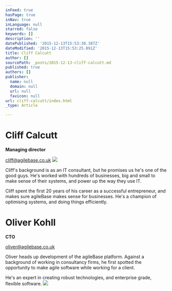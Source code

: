 ```yaml
---
inFeed: true
hasPage: true
inNav: true
inLanguage: null
starred: false
keywords: []
description: ''
datePublished: '2015-12-13T15:53:30.387Z'
dateModified: '2015-12-13T15:53:25.891Z'
title: Cliff Calcutt
author: []
sourcePath: _posts/2015-12-13-cliff-calcutt.md
published: true
authors: []
publisher:
  name: null
  domain: null
  url: null
  favicon: null
url: cliff-calcutt/index.html
_type: Article

---
```

# Cliff Calcutt

**Managing director**

cliff@agilebase.co.uk
![](https://the-grid-user-content.s3-us-west-2.amazonaws.com/01957de8-a93f-4e39-87de-4aaeedf293ea.jpg)

Cliff's background is as an IT consultant, but he promises us he's one of the good guys. He's worked with hundreds of businesses, big and small to make sense of their systems, and power up the way they use IT.

Cliff spent the first 20 years of his career as a successful entrepreneur, and makes sure agileBase makes sense for businesses. He's a champion of optimising systems, and doing things efficiently.

# Oliver Kohll

**CTO**

oliver@agilebase.co.uk

Oliver heads up development of the agileBase platform. Against a background of working in consultancy firms, he first spotted the opportunity to make agile software while working for a client.

He's an expert in creating robust technologies, and enterprise grade, flexible software.
![](https://the-grid-user-content.s3-us-west-2.amazonaws.com/a8a755fd-ac1c-4273-b009-7c2b919adeef.jpg)